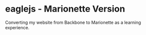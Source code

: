 eaglejs - Marionette Version
==================

Converting my website from Backbone to Marionette as a learning experience.